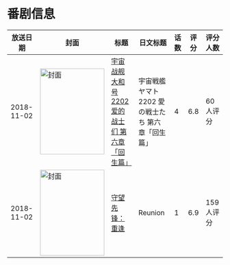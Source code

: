 # 番剧信息

|放送日期|封面|标题|日文标题|话数|评分|评分人数|
|---|---|---|---|---|---|---|
|2018-11-02|<img src="https://lain.bgm.tv/pic/cover/c/6b/30/192155_z6BSs.jpg" alt="封面" style="width:150px;height:200px;object-fit:cover;">|[宇宙战舰大和号2202 爱的战士们 第六章「回生篇」](https://bangumi.tv/subject/192155)|宇宙戦艦ヤマト2202 愛の戦士たち 第六章「回生篇」|4|6.8|60人评分|
|2018-11-02|<img src="https://lain.bgm.tv/pic/cover/c/6c/16/265810_DC49w.jpg" alt="封面" style="width:150px;height:200px;object-fit:cover;">|[守望先锋：重逢](https://bangumi.tv/subject/265810)|Reunion|1|6.9|159人评分|
